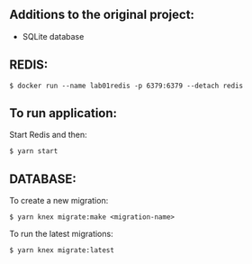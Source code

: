 ## Additions to the original project:  
- SQLite database  

## REDIS:  
    $ docker run --name lab01redis -p 6379:6379 --detach redis 
  
## To run application:  
Start Redis and then:  

    $ yarn start
  
## DATABASE:  
To create a new migration:  

    $ yarn knex migrate:make <migration-name>  
    
To run the latest migrations:  

    $ yarn knex migrate:latest  
 
